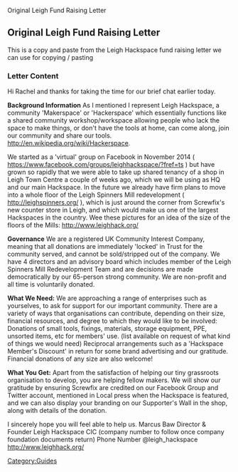 Original Leigh Fund Raising Letter

Original Leigh Fund Raising Letter
----------------------------------

This is a copy and paste from the Leigh Hackspace fund raising letter we
can use for copying / pasting

### Letter Content

Hi Rachel and thanks for taking the time for our brief chat earlier
today.

**Background Information**
As I mentioned I represent Leigh Hackspace, a community 'Makerspace' or
'Hackerspace' which essentially functions like a shared community
workshop/workspace allowing people who lack the space to make things, or
don't have the tools at home, can come along, join our community and
share our tools. <http://en.wikipedia.org/wiki/Hackerspace>.

We started as a 'virtual' group on Facebook in November 2014 (
<https://www.facebook.com/groups/leighhackspace/?fref=ts> ) but have
grown so rapidly that we were able to take up shared tenancy of a shop
in Leigh Town Centre a couple of weeks ago, which we will be using as HQ
and our main Hackspace. In the future we already have firm plans to move
into a whole floor of the Leigh Spinners Mill redevelopment (
<http://leighspinners.org/> ), which is just around the corner from
Screwfix's new counter store in Leigh, and which would make us one of
the largest Hackspaces in the country. Wee these pictures for an idea of
the size of the floors of the Mills: <http://www.leighhack.org/>

**Governance**
We are a registered UK Community Interest Company, meaning that all
donations are immediately 'locked' in Trust for the community served,
and cannot be sold/stripped out of the company. We have 4 directors and
an advisory board which includes member of the Leigh Spinners Mill
Redevelopment Team and are decisions are made democratically by our
65-person strong community. We are non-profit and all time is
voluntarily donated.

**What We Need:**
We are approaching a range of enterprises such as yourselves, to ask for
support for our important community. There are a variety of ways that
organisations can contribute, depending on their size, financial
resources, and degree to which they would like to be involved: Donations
of small tools, fixings, materials, storage equipment, PPE, unsorted
items, etc for members' use. (list available on request of what kind of
things we would need) Reciprocal arrangements such as a 'Hackspace
Member's Discount' in return for some brand advertising and our
gratitude.
Financial donations of any size are also welcome!

**What You Get:**
Apart from the satisfaction of helping our tiny grassroots organisation
to develop, you are helping fellow makers. We will show our gratitude by
ensuring Screwfix are credited on our Facebook Group and Twitter
account, mentioned in Local press when the Hackspace is featured, and we
can also display your branding on our Supporter's Wall in the shop,
along with details of the donation.

I sincerely hope you will feel able to help us.
Marcus Baw
Director & Founder
Leigh Hackspace CIC
(company number to follow once company foundation documents return)
Phone Number
@leigh_hackspace
<http://www.leighhack.org/>

[Category:Guides](Category:Guides "wikilink")
